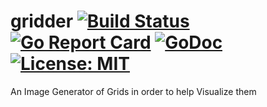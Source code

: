 # gridder [![Build Status](https://travis-ci.com/shomali11/gridder.svg?branch=master)](https://travis-ci.com/shomali11/gridder) [![Go Report Card](https://goreportcard.com/badge/github.com/shomali11/gridder)](https://goreportcard.com/report/github.com/shomali11/gridder) [![GoDoc](https://godoc.org/github.com/shomali11/gridder?status.svg)](https://godoc.org/github.com/shomali11/gridder) [![License: MIT](https://img.shields.io/badge/License-MIT-yellow.svg)](https://opensource.org/licenses/MIT)

An Image Generator of Grids in order to help Visualize them
